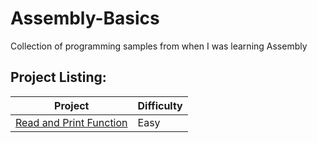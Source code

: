 # Assembly-Basics

Collection of programming samples from when I was learning Assembly

## Project Listing:
| Project | Difficulty |
| - | - |
|  [Read and Print Function](https://github.com/Wuydts/Assembly-Basics/blob/master/Assembly%20Basics/read-print-func/read-print-func.asm) |  Easy | 
